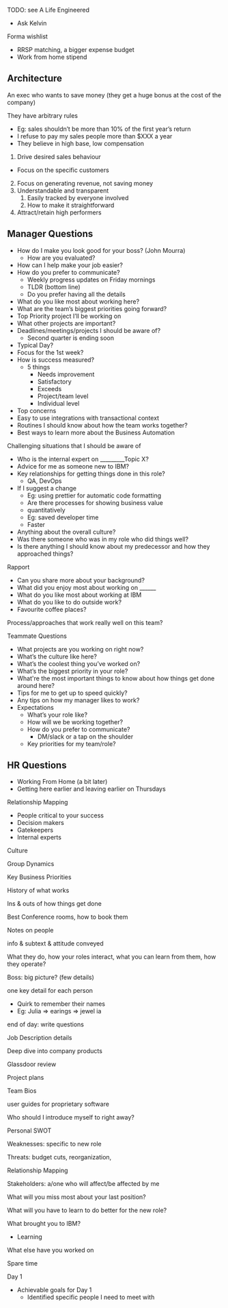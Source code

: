 TODO: see A Life Engineered
- Ask Kelvin



Forma wishlist
* RRSP matching, a bigger expense budget
* Work from home stipend


## Architecture

An exec who wants to save money (they get a huge bonus at the cost of the company)

They have arbitrary rules



* Eg: sales shouldn’t be more than 10% of the first year’s return
* I refuse to pay my sales people more than $XXX a year
* They believe in high base, low compensation
1. Drive desired sales behaviour
* Focus on the specific customers
2. Focus on generating revenue, not saving money
3. Understandable and transparent
    1. Easily tracked by everyone involved
    2. How to make it straightforward
4. Attract/retain high performers


## Manager Questions



* How do I make you look good for your boss? (John Mourra)
    * How are you evaluated?
* How can I help make your job easier?
* How do you prefer to communicate?
    * Weekly progress updates on Friday mornings
    * TLDR (bottom line)
    * Do you prefer having all the details
* What do you like most about working here?
* What are the team’s biggest priorities going forward?
* Top Priority project I’ll be working on
* What other projects are important?
* Deadlines/meetings/projects I should be aware of?
    * Second quarter is ending soon
* Typical Day?
* Focus for the 1st week?
* How is success measured?
    * 5 things
        * Needs improvement
        * Satisfactory
        * Exceeds
        * Project/team level
        * Individual level
* Top concerns
* Easy to use integrations with transactional context
* Routines I should know about how the team works together?
* Best ways to learn more about the Business Automation

Challenging situations that I should be aware of



* Who is the internal expert on _________Topic X?
* Advice for me as someone new to IBM?
* Key relationships for getting things done in this role?
    * QA, DevOps
* If I suggest a change
    * Eg: using prettier for automatic code formatting
    * Are there processes for showing business value
    * quantitatively
    * Eg: saved developer time
    * Faster 
* Anything about the overall culture?
* Was there someone who was in my role who did things well?
* Is there anything I should know about my predecessor and how they approached things?

Rapport



* Can you share more about your background?
* What did you enjoy most about working on ______
* What do you like most about working at IBM
* What do you like to do outside work?
* Favourite coffee places?

Process/approaches that work really well on this team?

Teammate Questions



* What projects are you working on right now?
* What’s the culture like here?
* What’s the coolest thing you’ve worked on?
* What’s the biggest priority in your role?
* What're the most important things to know about how things get done around here?
* Tips for me to get up to speed quickly?
* Any tips on how my manager likes to work?
* Expectations
    * What’s your role like?
    * How will we be working together?
    * How do you prefer to communicate?
        * DM/slack or a tap on the shoulder
    * Key priorities for my team/role?


## HR Questions



* Working From Home (a bit later)
* Getting here earlier and leaving earlier on Thursdays

Relationship Mapping



* People critical to your success
* Decision makers
* Gatekeepers
* Internal experts

Culture

Group Dynamics

Key Business Priorities

History of what works

Ins & outs of how things get done

Best Conference rooms, how to book them

Notes on people

info & subtext & attitude conveyed

What they do, how your roles interact, what you can learn from them, how they operate?

Boss: big picture? (few details)

one key detail for each person



* Quirk to remember their names
* Eg: Julia => earings => jewel ia

end of day: write questions

Job Description details

Deep dive into company products

Glassdoor review

Project plans

Team Bios

user guides for proprietary software

Who should I introduce myself to right away?

Personal SWOT

Weaknesses: specific to new role

Threats: budget cuts, reorganization,

Relationship Mapping

Stakeholders: a/one who will affect/be affected by me

What will you miss most about your last position?

What will you have to learn to do better for the new role?

What brought you to IBM?



* Learning

What else have you worked on

Spare time

Day 1



* Achievable goals for Day 1
    * Identified specific people I need to meet with